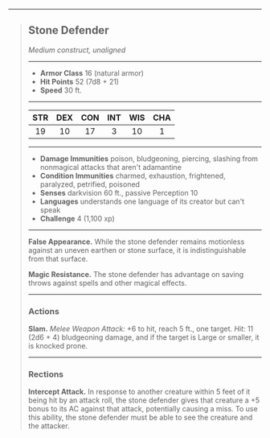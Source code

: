***
> ## Stone Defender
> *Medium construct, unaligned*
> 
> ***
> 
> - **Armor Class** 16 (natural armor)
> - **Hit Points** 52 (7d8 + 21)
> - **Speed** 30 ft.
> 
> ***
> 
> |STR|DEX|CON|INT|WIS|CHA|
> |:---:|:---:|:---:|:---:|:---:|:---:|
> |19|10|17|3|10|1|
> 
> ***
> 
> - **Damage Immunities** poison, bludgeoning, piercing, slashing from nonmagical attacks that aren't adamantine
> - **Condition Immunities** charmed, exhaustion, frightened, paralyzed, petrified, poisoned
> - **Senses** darkvision 60 ft., passive Perception 10
> - **Languages** understands one language of its creator but can't speak
> - **Challenge** 4 (1,100 xp)
> 
> ***
> 
> **False Appearance.** While the stone defender remains motionless against an uneven earthen or stone surface, it is indistinguishable from that surface.
> 
> **Magic Resistance.** The stone defender has advantage on saving throws against spells and other magical effects.
> 
> ***
> 
> ### Actions
> **Slam.** *Melee Weapon Attack:* +6 to hit, reach 5 ft., one target. *Hit:* 11 (2d6 + 4) bludgeoning damage, and if the target is Large or smaller, it is knocked prone.
> 
> ***
> 
> ### Rections
> **Intercept Attack.** In response to another creature within 5 feet of it being hit by an attack roll, the stone defender gives that creature a +5 bonus to its AC against that attack, potentially causing a miss. To use this ability, the stone defender must be able to see the creature and the attacker.